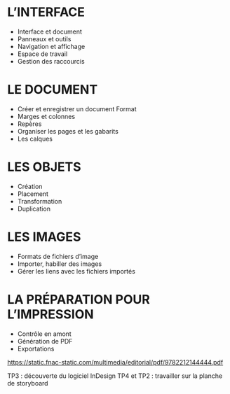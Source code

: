 # L’INTERFACE
- Interface et document
- Panneaux et outils
- Navigation et affichage
- Espace de travail
- Gestion des raccourcis

# LE DOCUMENT
- Créer et enregistrer
un document Format
- Marges et colonnes
- Repères
- Organiser les pages et les
gabarits
- Les calques

# LES OBJETS
- Création
- Placement
- Transformation
- Duplication

# LES IMAGES
- Formats de fichiers
d’image
- Importer, habiller des
images
- Gérer les liens avec les
fichiers importés

# LA PRÉPARATION POUR L’IMPRESSION
- Contrôle en amont
- Génération de PDF
- Exportations

https://static.fnac-static.com/multimedia/editorial/pdf/9782212144444.pdf

TP3 : découverte du logiciel InDesign
TP4 et TP2 : travailler sur la planche de storyboard